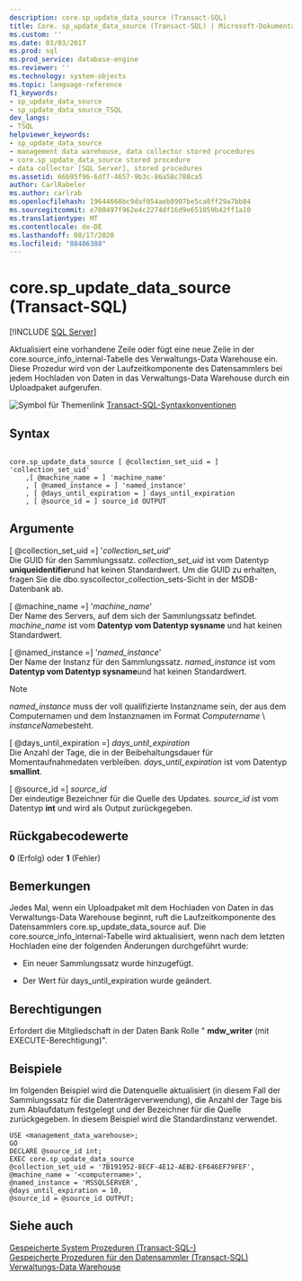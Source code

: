 ```yaml
---
description: core.sp_update_data_source (Transact-SQL)
title: Core. sp_update_data_source (Transact-SQL) | Microsoft-Dokumentation
ms.custom: ''
ms.date: 03/03/2017
ms.prod: sql
ms.prod_service: database-engine
ms.reviewer: ''
ms.technology: system-objects
ms.topic: language-reference
f1_keywords:
- sp_update_data_source
- sp_update_data_source_TSQL
dev_langs:
- TSQL
helpviewer_keywords:
- sp_update_data_source
- management data warehouse, data collector stored procedures
- core.sp_update_data_source stored procedure
- data collector [SQL Server], stored procedures
ms.assetid: 66b95f96-6df7-4657-9b3c-86a58c788ca5
author: CarlRabeler
ms.author: carlrab
ms.openlocfilehash: 19644668bc9daf054aeb8907be5ca8ff29a7bb84
ms.sourcegitcommit: e700497f962e4c2274df16d9e651059b42ff1a10
ms.translationtype: MT
ms.contentlocale: de-DE
ms.lasthandoff: 08/17/2020
ms.locfileid: "88486388"
---
```

# <a name="coresp_update_data_source-transact-sql"></a>core.sp_update_data_source (Transact-SQL)
[!INCLUDE [SQL Server](../../includes/applies-to-version/sqlserver.md)]

  Aktualisiert eine vorhandene Zeile oder fügt eine neue Zeile in der core.source_info_internal-Tabelle des Verwaltungs-Data Warehouse ein. Diese Prozedur wird von der Laufzeitkomponente des Datensammlers bei jedem Hochladen von Daten in das Verwaltungs-Data Warehouse durch ein Uploadpaket aufgerufen.  
  
 ![Symbol für Themenlink](../../database-engine/configure-windows/media/topic-link.gif "Symbol für Themenlink") [Transact-SQL-Syntaxkonventionen](../../t-sql/language-elements/transact-sql-syntax-conventions-transact-sql.md)  
  
## <a name="syntax"></a>Syntax  
  
```  
  
core.sp_update_data_source [ @collection_set_uid = ] 'collection_set_uid'  
    ,[ @machine_name = ] 'machine_name'  
    , [ @named_instance = ] 'named_instance'  
    , [ @days_until_expiration = ] days_until_expiration  
    , [ @source_id = ] source_id OUTPUT  
```  
  
## <a name="arguments"></a>Argumente  
 [ @collection_set_uid =] '*collection_set_uid*'  
 Die GUID für den Sammlungssatz. *collection_set_uid* ist vom Datentyp **uniqueidentifier**und hat keinen Standardwert. Um die GUID zu erhalten, fragen Sie die dbo.syscollector_collection_sets-Sicht in der MSDB-Datenbank ab.  
  
 [ @machine_name =] '*machine_name*'  
 Der Name des Servers, auf dem sich der Sammlungssatz befindet. *machine_name* ist vom **Datentyp vom Datentyp sysname** und hat keinen Standardwert.  
  
 [ @named_instance =] '*named_instance*'  
 Der Name der Instanz für den Sammlungssatz. *named_instance* ist vom **Datentyp vom Datentyp sysname**und hat keinen Standardwert.  
  
> [!NOTE]  
>  *named_instance* muss der voll qualifizierte Instanzname sein, der aus dem Computernamen und dem Instanznamen im Format *Computername* \\ *instanceName*besteht.  
  
 [ @days_until_expiration =] *days_until_expiration*  
 Die Anzahl der Tage, die in der Beibehaltungsdauer für Momentaufnahmedaten verbleiben. *days_until_expiration* ist vom Datentyp **smallint**.  
  
 [ @source_id =] *source_id*  
 Der eindeutige Bezeichner für die Quelle des Updates. *source_id* ist vom Datentyp **int** und wird als Output zurückgegeben.  
  
## <a name="return-code-values"></a>Rückgabecodewerte  
 **0** (Erfolg) oder **1** (Fehler)  
  
## <a name="remarks"></a>Bemerkungen  
 Jedes Mal, wenn ein Uploadpaket mit dem Hochladen von Daten in das Verwaltungs-Data Warehouse beginnt, ruft die Laufzeitkomponente des Datensammlers core.sp_update_data_source auf. Die core.source_info_internal-Tabelle wird aktualisiert, wenn nach dem letzten Hochladen eine der folgenden Änderungen durchgeführt wurde:  
  
-   Ein neuer Sammlungssatz wurde hinzugefügt.  
  
-   Der Wert für days_until_expiration wurde geändert.  
  
## <a name="permissions"></a>Berechtigungen  
 Erfordert die Mitgliedschaft in der Daten Bank Rolle " **mdw_writer** (mit EXECUTE-Berechtigung)".  
  
## <a name="examples"></a>Beispiele  
 Im folgenden Beispiel wird die Datenquelle aktualisiert (in diesem Fall der Sammlungssatz für die Datenträgerverwendung), die Anzahl der Tage bis zum Ablaufdatum festgelegt und der Bezeichner für die Quelle zurückgegeben. In diesem Beispiel wird die Standardinstanz verwendet.  
  
```  
USE <management_data_warehouse>;  
GO  
DECLARE @source_id int;  
EXEC core.sp_update_data_source   
@collection_set_uid = '7B191952-8ECF-4E12-AEB2-EF646EF79FEF',   
@machine_name = '<computername>',  
@named_instance = 'MSSQLSERVER',  
@days_until_expiration = 10,  
@source_id = @source_id OUTPUT;  
```  
  
## <a name="see-also"></a>Siehe auch  
 [Gespeicherte System Prozeduren &#40;Transact-SQL-&#41;](../../relational-databases/system-stored-procedures/system-stored-procedures-transact-sql.md)   
 [Gespeicherte Prozeduren für den Datensammler &#40;Transact-SQL&#41;](../../relational-databases/system-stored-procedures/data-collector-stored-procedures-transact-sql.md)   
 [Verwaltungs-Data Warehouse](../../relational-databases/data-collection/management-data-warehouse.md)  
  
  
